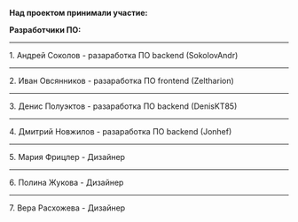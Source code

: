 **Над проектом принимали участие:**

**Разработчики ПО:**

<hr>1. Андрей Соколов - разаработка ПО backend (SokolovAndr)
<hr>2. Иван Овсянников - разаработка ПО frontend (Zeltharion)
<hr>3. Денис Полуэктов - разаработка ПО backend (DenisKT85)
<hr>4. Дмитрий Новжилов - разаработка ПО backend (Jonhef)
<hr>5. Мария Фрицлер - Дизайнер
<hr>6. Полина Жукова - Дизайнер
<hr>7. Вера Расхожева - Дизайнер
